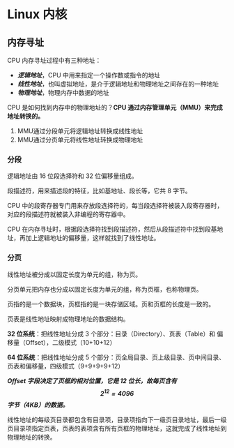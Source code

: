 # Linux 内核

## 内存寻址

CPU 内存寻址过程中有三种地址：
- ***逻辑地址***，CPU 中用来指定一个操作数或指令的地址
- ***线性地址***，也叫虚拟地址，是介于逻辑地址和物理地址之间存在的一种地址
- ***物理地址***，物理内存中数据的地址

CPU 是如何找到内存中的物理地址的？**CPU 通过内存管理单元（MMU）来完成地址转换的。**
1. MMU通过分段单元将逻辑地址转换成线性地址
2. MMU通过分页单元将线性地址转换成物理地址

### 分段

逻辑地址由 16 位段选择符和 32 位偏移量组成。

段描述符，用来描述段的特征，比如基地址、段长等，它共 8 字节。

CPU 中的段寄存器专门用来存放段选择符的，每当段选择符被装入段寄存器时，对应的段描述符就被装入非编程的寄存器中。

CPU 在内存寻址时，根据段选择符找到段描述符，然后从段描述符中找到段基地址，再加上逻辑地址的偏移量，这样就找到了线性地址。

### 分页

线性地址被分成以固定长度为单元的组，称为页。

分页单元把内存也分成以固定长度为单元的组，称为页框，也称物理页。

页指的是一个数据块，页框指的是一块存储区域。页和页框的长度是一致的。

页表是线性地址映射成物理地址的数据结构。

**32 位系统**：把线性地址分成 3 个部分：目录（Directory）、页表（Table）和 偏移量（Offset），二级模式（10+10+12）

**64 位系统**：把线性地址分成 5 个部分：页全局目录、页上级目录、页中间目录、页表和偏移量，四级模式（9+9+9+9+12）

***Offset 字段决定了页框的相对位置，它是 12 位长，故每页含有 $$2^{12} = 4096$$ 字节（4KB）的数据。***

线性地址的每级页目录都包含有目录项，目录项指向下一级页目录地址，最后一级页目录项指定页表，页表的表项含有所有页框的物理地址，这就完成了线性地址到物理地址的转换。

